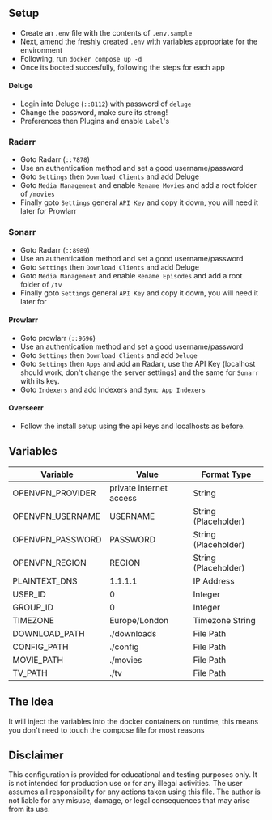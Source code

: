 
## Setup


* Create an `.env` file with the contents of `.env.sample`
* Next, amend the freshly created `.env` with variables appropriate for the environment
* Following, run `docker compose up -d` 
* Once its booted succesfully, following the steps for each app

#### Deluge

* Login into Deluge (`::8112`) with password of `deluge`
* Change the password, make sure its strong!
* Preferences then Plugins and enable `Label`'s

### Radarr

* Goto Radarr (`::7878`)
* Use an authentication method and set a good username/password
* Goto `Settings` then `Download Clients` and add Deluge
* Goto `Media Management` and enable `Rename Movies` and add a root folder of `/movies`
* Finally goto `Settings` general `API Key` and copy it down, you will need it later for Prowlarr

### Sonarr

* Goto Radarr (`::8989`)
* Use an authentication method and set a good username/password
* Goto `Settings` then `Download Clients` and add Deluge
* Goto `Media Management` and enable `Rename Episodes` and add a root folder of `/tv`
* Finally goto `Settings` general `API Key` and copy it down, you will need it later for 


#### Prowlarr

* Goto prowlarr (`::9696`)
* Use an authentication method and set a good username/password
* Goto `Settings` then `Download Clients` and add `Deluge`
* Goto `Settings` then `Apps` and add an Radarr, use the API Key (localhost should work, don't change the server settings) and the same for `Sonarr` with its key.
* Goto `Indexers` and add Indexers and `Sync App Indexers`

#### Overseerr

* Follow the install setup using the api keys and localhosts as before.

## Variables

| Variable | Value | Format Type |
|---|---|---|
| OPENVPN_PROVIDER | private internet access | String |
| OPENVPN_USERNAME | USERNAME | String (Placeholder) |
| OPENVPN_PASSWORD | PASSWORD | String (Placeholder) |
| OPENVPN_REGION | REGION | String (Placeholder) |
| PLAINTEXT_DNS | 1.1.1.1 | IP Address |
| USER_ID | 0 | Integer |
| GROUP_ID | 0 | Integer |
| TIMEZONE | Europe/London | Timezone String |
| DOWNLOAD_PATH | ./downloads | File Path |
| CONFIG_PATH | ./config | File Path |
| MOVIE_PATH | ./movies | File Path |
| TV_PATH | ./tv | File Path |

## The Idea

It will inject the variables into the docker containers on runtime, this means you don't need to touch the compose file for most reasons 

## Disclaimer

This configuration is provided for educational and testing purposes only. It is not intended for production use or for any illegal activities. The user assumes all responsibility for any actions taken using this file. The author is not liable for any misuse, damage, or legal consequences that may arise from its use.